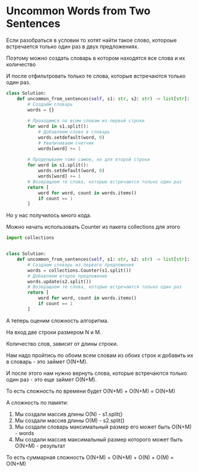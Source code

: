 # Uncommon Words from Two Sentences

Если разобраться в условии то хотят найти такое слово, котороые встречается только один раз в двух предложениях.

Поэтому можно создать словарь в котором находятся все слова и их количество

И после отфильтровать только те слова, которые встречаются только один раз.


```python
class Solution:
    def uncommon_from_sentences(self, s1: str, s2: str) -> list[str]:
        # Создаём словарь 
        words = {}
        
        # Проходимся по всем словам из первой строки
        for word in s1.split():
            # Добавляем слово в словарь
            words.setdefault(word, 0)
            # Увеличиваем счетчик
            words[word] += 1
        
        # Проделываем тоже самое, но для второй строки
        for word in s1.split():
            words.setdefault(word, 0)
            words[word] += 1
        # Возвращаем те слова, которые встречаются только один раз
        return [
            word for word, count in words.items()
            if count == 1
        ]
```

Но у нас получилось много кода.

Можно начать использовать Counter из пакета collections для этого


```python
import collections


class Solution:
    def uncommon_from_sentences(self, s1: str, s2: str) -> list[str]:
        # Создаем словарь из первого предложения
        words = collections.Counter(s1.split())
        # Добавляем второе предложение
        words.update(s2.split())
        # Возвращаем те слова, которые встречаются только один раз
        return [
            word for word, count in words.items()
            if count == 1
        ]
```

А теперь оценим сложность алгоритма.

На вход две строки размером N и M.

Количество слов, зависит от длины строки.

Нам надо пройтись по обоим всем словам из обоих строк и добавить их в словарь - это займет O(N+M).

И после этого нам нужно вернуть слова, которые встречаются только один раз - это еще займет O(N+M).

То есть сложность по времени будет O(N+M) + O(N+M) = O(N+M)

А сложность по памяти:
1. Мы создали массив длины O(N) - s1.split()
2. Мы создали массив длины O(M) - s2.split()
3. Мы создали словарь максимальный размер его может быть O(N+M) - words
4. Мы создали массив максимальный размер которого может быть O(N+M) - результат

То есть суммарная сложность O(N+M) + O(N+M) + O(N) + O(M) = O(N+M)
